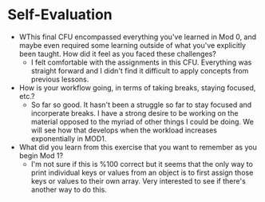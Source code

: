 # Self-Evaluation

- WThis final CFU encompassed everything you've learned in Mod 0, and maybe even required some learning outside of what you've explicitly been taught. How did it feel as you faced these challenges?
    - I felt comfortable with the assignments in this CFU. Everything was straight forward and I didn't find it difficult to apply concepts from previous lessons.
- How is your workflow going, in terms of taking breaks, staying focused, etc.?
    - So far so good. It hasn't been a struggle so far to stay focused and incorperate breaks. I have a strong desire to be working on the material opposed to the myriad of other things I could be doing. We will see how that develops when the workload increases exponentially in MOD1.
- What did you learn from this exercise that you want to remember as you begin Mod 1?
    - I'm not sure if this is %100 correct but it seems that the only way to print individual keys or values from an object is to first assign those keys or values to their own array. Very interested to see if there's another way to do this.